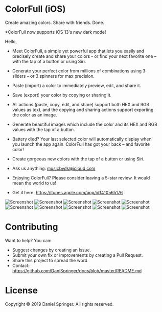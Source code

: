 # ColorFull (iOS)
Create amazing colors. Share with friends. Done.

\*ColorFull now supports iOS 13's new dark mode!


Hello,

* Meet ColorFull, a simple yet powerful app that lets you easily and precisely create and share your colors - or find your next favorite one – with the tap of a button or using Siri.

* Generate your perfect color from millions of combinations using 3 sliders – or 3 spinners for max precision.

* Paste (import) a color to immediately preview, edit, and share it.

* Save (export) your color by copying or sharing it.

* All actions (paste, copy, edit, and share) support both HEX and RGB values as text, and the copying and sharing actions support exporting the color as an image.

* Generate beautiful images which include the color and its HEX and RGB values with the tap of a button.

* Battery died? Your last selected color will automatically display when you launch the app again. ColorFull has got your back – and favorite color!

* Create gorgeous new colors with the tap of a button or using Siri.


* Ask us anything: musicbyds@icloud.com

* Enjoying ColorFull? Please consider leaving a 5-star review. It would mean the world to us!
- Get it here: https://itunes.apple.com/app/id1410565176

![Screenshot](https://raw.githubusercontent.com/DaniSpringer/colorfull/master/s/s1.jpg) ![Screenshot](https://raw.githubusercontent.com/DaniSpringer/colorfull/master/s/s2.jpg) ![Screenshot](https://raw.githubusercontent.com/DaniSpringer/colorfull/master/s/s3.jpg) ![Screenshot](https://raw.githubusercontent.com/DaniSpringer/colorfull/master/s/s4.jpg) ![Screenshot](https://raw.githubusercontent.com/DaniSpringer/colorfull/master/s/s5.jpg) ![Screenshot](https://raw.githubusercontent.com/DaniSpringer/colorfull/master/s/s6.jpg) ![Screenshot](https://raw.githubusercontent.com/DaniSpringer/colorfull/master/s/s7.jpg) ![Screenshot](https://raw.githubusercontent.com/DaniSpringer/colorfull/master/s/s8.jpg) ![Screenshot](https://raw.githubusercontent.com/DaniSpringer/colorfull/master/s/s9.jpg) ![Screenshot](https://raw.githubusercontent.com/DaniSpringer/colorfull/master/s/s10.jpg)



# Contributing
Want to help? You can:
- Suggest changes by creating an Issue.
- Submit your own fix or improvements by creating a Pull Request.
- Share this project to spread the word.
- Contact: https://github.com/DaniSpringer/docs/blob/master/README.md

# License
Copyright © 2019 Daniel Springer. All rights reserved.
